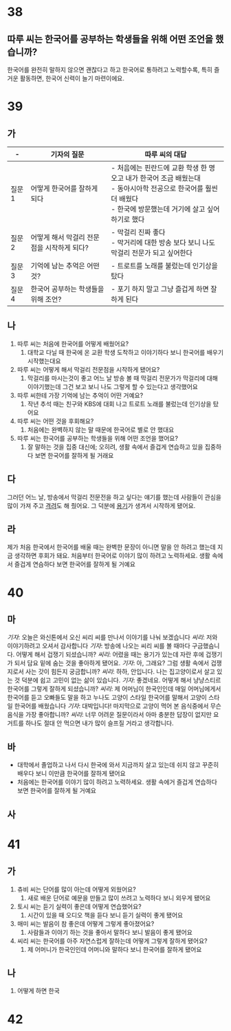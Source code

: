 # 38
## 따루 씨는 한국어를 공부하는 학생들을 위해 어떤 조언을 했습니까?
한국어를 완전히 말하지 않으면 괜찮다고 하고 한국어로 통하려고 노력할수록, 특히 즐거운 활동하면, 한국어 신력이 늘기 마련이에요.
# 39
## 가
| -    | 기자의 질문                   | 따루 씨의 대답                                                                                             |
| ---- | ------------------------ | ---------------------------------------------------------------------------------------------------- |
| 질문 1 | 어떻게 한국어를 잘하게 되다          | - 처음에는 핀란드에 교환 학생 한 명 오고 내가 한국어 조금 배웠는대<br>- 동아시아학 전공으로 한국어를 훨씬 더 배웠다<br>- 한국에 방문했는데 거기에 살고 싶어하기로 했다 |
| 질문 2 | 어떻게 해서 막걸리 전문점을 시작하게 되다? | - 막걸리 진짜 좋다<br>- 막거리에 대한 방송 보다 보니 나도 막걸리 전문가 되고 싶어한다                                                 |
| 질문 3 | 기억에 남는 추억은 어떤 것?         | - 트로트를 노래를 불렀는데 인기상을 탔다                                                                              |
| 질문 4 | 한국어 공부하는 학생들을 위해 조언?     | - 포기 하지 말고 그냥 즐겁게 하면 잘 하게 된다                                                                         |
## 나
1. 따루 씨는 처음에 한국어를 어떻게 배웠어요? 
	1. 대학교 다닐 때 한국에 온 교환 학생 도착하고 이야기하다 보니 한국어를 배우기 시작했는대요
2. 따루 씨는 어떻게 해서 막걸리 전문점을 시작하게 됐어요?
	1. 막걸리를 마시는것이 좋고 어느 날 방송 볼 때 막걸리 전문가가 막걸리에 대해 이야기했는데 그건 보고 보니 나도 그렇게 할 수 있는다고 생각했어요
3. 따루 씨한테 가장 기억에 남는 추억이 어떤 거예요?
	1. 작년 추석 때는 친구와 KBS에 대회 나고 트로트 노래를 불렀는데 인기상을 탔어요
4. 따루 씨는 어떤 것을 후회해요?
	1. 처음에는 완벽하지 않는 말 때문에 한국어로 별로 안 했대요
5. 따루 씨는 한국어를 공부하는 학생들을 위해 어떤 조언을 했어요?
	1. 잘 말하는 것을 집중 대신에; 오히려, 생활 속에서 즐겁게 연습하고 있을 집중하다 보면 한국어를  잘하게 될 거래요
## 다
그러던 어느 날, 방송에서 막걸리 전문전을 하고 싶다는 얘기를 했는데 사람들이 관심을 많이 가져 주고 <u>격려</u>도 해 줬어요. 그 덕분에 <u>용기</u>가 생겨서 시작하게 됐어요.
## 라
제가 처음 한국에서 한국어를 배울 때는 완벽한 문장이 아니면 말을 안 하려고 했는데 지금 생각하면 후회가 돼요. 처음부터 한국어로 이야기 많이 하려고 노력하세요. 생활 속에서 즐겁게 연슴하다 보면 한국어를 잘하게 될 거예요
# 40
## 마
*기자*: 오늘은 와신톤에서 오신 씨리 씨를 만나서 이야기를 나눠 보겠습니다
*씨리*: 저와 이야기하려고 오셔서 감사합니다
*기자*: 방송에 나오는 씨리 씨를 볼 때마다 구금했슴니다. 어떻게 해서 겁쟁기 되셨습니까?
*씨리*: 어렸을 때는 용기가 있는데 자란 후에 겁쟁기가 되서 담요 밑에 숨는 것을 좋아하게 됐어요.
*기자*: 아, 그래요? 그럼 생활 속에서 겁쟁지로서 사는 갓이 힘든지 궁금합니까?
*씨리*: 하하, 안입니다. 나는 집고양이로서 살고 있는 것 덕분에 쉽고 고민이 없는 삶이 있습니다.
*기자*: 좋겠네요. 어떻게 해서 냥냥스티르 한국어를 그렇게 잘하게 되셨습니까?
*씨리*: 제 어머님이 한국인인데 매일 어머님에게서 한국어를 듣고 오빠들도 말을 하고 누나도 고양이 스타일 한국어를 말해서 고양이 스타일 한국어를 배웠습니다
*기자*: 대박입니다! 마지막으로 고양이 먹어 본 음식중에서 무슨 음식을 가장 좋아합니까?
*씨리*: 너무 어려운 질문이라서 아마 충분한 답장이 없지만 요거트를 하나도 절대 안 먹으면 내가 많이 슬프질 거라고 생각합니다.
## 바
* 대학에서 졸업하고 나서 다시 한국에 와서 지금까지 살고 있는데 쉬지 않고 꾸준히 배우다 보니 이만큼 한국어를 잘하게 됐어요
* 처음에는 한국어를 이야기 많이 하려고 노력하세요. 생활 속에거 즐겁게 연습하다 보면 한국어를 잘하게 될 거예요
## 사
# 41
## 가
1. 츄비 씨는 단어를 많이 아는데 어떻게 외웠어요?
	1. 새로 배운 단어로 예문을 만들고 많이 쓰려고 노력하다 보니 외우게 됐어요
2. 토시 씨는 듣기 실력이 좋은데 어떻게 연습했어요?
	1. 시간이 있을 때 오디오 책을 듣다 보니 듣기 실력이 좋게 됐어요
3. 매미 씨는 발음이 참 좋은데 어떻게 그렇게 좋아졌어요?
	1. 사람들과 이야기 하는 것을 좋아서 말하다 보니 발음이 좋게 됐어요
4. 씨리 씨는 한국어를 아주 자연스럽게 잘하는데 어떻게 그렇게 잘하게 됐어요?
	1. 제 어머니가 한국인인데 어머니와 말하다 보니 한국어를 잘하게 됐어요
## 나
1. 어떻게 하면 한국 
# 42
